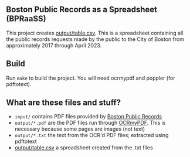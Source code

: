 ## Boston Public Records as a Spreadsheet (BPRaaSS)
This project creates [output/table.csv](output/table.csv). This is a
spreadsheet containing all the public records requests made by the public
to the City of Boston from approximately 2017 through April 2023.

## Build
Run `make` to build the project. You will need ocrmypdf and poppler (for
pdftotext).

## What are these files and stuff?
 - `input/` contains PDF files provided by [Boston Public
   Records](https://www.boston.gov/departments/public-records)
 - `output/*.pdf` are the PDF files run through
   [OCRmyPDF](https://github.com/ocrmypdf/OCRmyPDF). This is necessary because
   some pages are images (not text)
 - `output/*.txt` the text from the OCR'd PDF files; extracted using pdftotext
 - [output/table.csv](output/table.csv) a spreadsheet created from the .txt
   files
